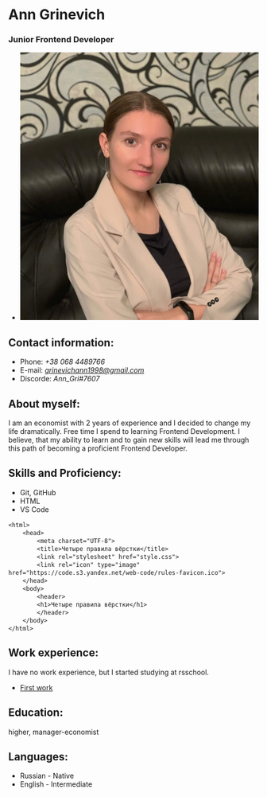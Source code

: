# **Ann Grinevich**
### **Junior Frontend Developer**
* ![Photo](/images/photo.jpg)
## Contact information:
* Phone: *+38 068 4489766*
* E-mail: *grinevichann1998@gmail.com*
* Discorde: *Ann_Gri#7607*
## **About myself:**
 I am an economist with 2 years of experience and I decided to change my life dramatically. Free time I spend to learning Frontend Development. I believe, that my ability to learn and to gain new skills will lead me through this path of becoming a proficient Frontend Developer.
## **Skills and Proficiency:**
* Git, GitHub
* HTML
* VS Code
```<!DOCTYPE html>
<html>
    <head>
        <meta charset="UTF-8">
        <title>Четыре правила вёрстки</title>
        <link rel="stylesheet" href="style.css">
        <link rel="icon" type="image" href="https://code.s3.yandex.net/web-code/rules-favicon.ico">
    </head>
    <body>
        <header>
        <h1>Четыре правила вёрстки</h1>
        </header>
    </body>
</html>
```
## Work experience: 
I have no work experience, but I started studying at rsschool.  
* [First work](https://github.com/AnnGrin/rsschool-cv)
## Education:
higher, manager-economist
## Languages:
* Russian - Native 
* English - Intermediate